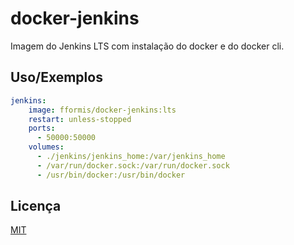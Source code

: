 
# docker-jenkins

Imagem do Jenkins LTS com instalação do docker e do docker cli.




## Uso/Exemplos

```yaml
jenkins:
    image: fformis/docker-jenkins:lts
    restart: unless-stopped
    ports:
      - 50000:50000
    volumes:
      - ./jenkins/jenkins_home:/var/jenkins_home
      - /var/run/docker.sock:/var/run/docker.sock
      - /usr/bin/docker:/usr/bin/docker
```


## Licença

[MIT](https://choosealicense.com/licenses/mit/)

